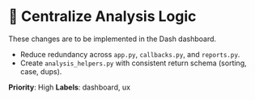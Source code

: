 # 🔁 Centralize Analysis Logic

These changes are to be implemented in the Dash dashboard.

- Reduce redundancy across `app.py`, `callbacks.py`, and `reports.py`.
- Create `analysis_helpers.py` with consistent return schema (sorting, case, dups).

**Priority**: High
**Labels**: dashboard, ux
